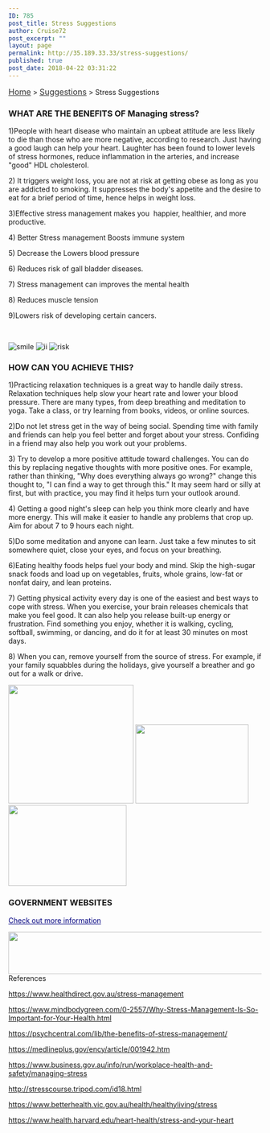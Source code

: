```yaml
---
ID: 785
post_title: Stress Suggestions
author: Cruise72
post_excerpt: ""
layout: page
permalink: http://35.189.33.33/stress-suggestions/
published: true
post_date: 2018-04-22 03:31:22
---
```

<p><a style="font-size: 16px; color: #333333;" href="http://www.cvdhelper.tk/">Home</a> &gt; <a style="font-size: 16px; color: #333333;" href="http://www.cvdhelper.tk/suggestions/">Suggestions</a> &gt; Stress Suggestions</p>		
			<h3>WHAT ARE THE BENEFITS OF Managing stress?</h3>		
		<p>1)People with heart disease who maintain an upbeat attitude are less likely to die than those who are more negative, according to research. Just having a good laugh can help your heart. Laughter has been found to lower levels of stress hormones, reduce inflammation in the arteries, and increase "good" HDL cholesterol.</p><p>2) It triggers weight loss, you are not at risk at getting obese as long as you are addicted to smoking. It suppresses the body's appetite and the desire to eat for a brief period of time, hence helps in weight loss.</p><p>3)Effective stress management makes you  happier, healthier, and more productive. </p><p>4) Better Stress management Boosts immune system</p><p>5) Decrease the Lowers blood pressure</p><p>6) Reduces risk of gall bladder diseases.</p><p>7) Stress management can improves the mental health</p><p>8) Reduces muscle tension</p><p>9)Lowers risk of developing certain cancers.</p><p> </p>		
										<img src="http://35.189.33.33/wp-content/uploads/elementor/thumbs/smile-np56upuu1wahfvwyya6r4xs19g0d37o7ekgfraef2o.png" title="smile" alt="smile" />											
										<img src="http://35.189.33.33/wp-content/uploads/elementor/thumbs/ii-np5731pcm1oybhtfbdsqqc42rcyganqkvskbuk1txs.png" title="ii" alt="ii" />											
										<img src="http://35.189.33.33/wp-content/uploads/2018/04/risk-3.png" title="risk" alt="risk" />											
			<h3>HOW CAN YOU ACHIEVE THIS?</h3>		
		<p>1)Practicing relaxation techniques is a great way to handle daily stress. Relaxation techniques help slow your heart rate and lower your blood pressure. There are many types, from deep breathing and meditation to yoga. Take a class, or try learning from books, videos, or online sources.</p><p>2)Do not let stress get in the way of being social. Spending time with family and friends can help you feel better and forget about your stress. Confiding in a friend may also help you work out your problems.</p><p>3) Try to develop a more positive attitude toward challenges. You can do this by replacing negative thoughts with more positive ones. For example, rather than thinking, "Why does everything always go wrong?" change this thought to, "I can find a way to get through this." It may seem hard or silly at first, but with practice, you may find it helps turn your outlook around.</p><p>4) Getting a good night's sleep can help you think more clearly and have more energy. This will make it easier to handle any problems that crop up. Aim for about 7 to 9 hours each night.</p><p>5)Do some meditation and anyone can learn. Just take a few minutes to sit somewhere quiet, close your eyes, and focus on your breathing.</p><p>6)Eating healthy foods helps fuel your body and mind. Skip the high-sugar snack foods and load up on vegetables, fruits, whole grains, low-fat or nonfat dairy, and lean proteins.</p><p>7) Getting physical activity every day is one of the easiest and best ways to cope with stress. When you exercise, your brain releases chemicals that make you feel good. It can also help you release built-up energy or frustration. Find something you enjoy, whether it is walking, cycling, softball, swimming, or dancing, and do it for at least 30 minutes on most days.</p><p>8) When you can, remove yourself from the source of stress. For example, if your family squabbles during the holidays, give yourself a breather and go out for a walk or drive.</p>		
										<img width="249" height="236" src="http://35.189.33.33/wp-content/uploads/2018/04/yoga-1.png" alt="" />											
										<img width="225" height="157" src="http://35.189.33.33/wp-content/uploads/2018/04/eat.png" alt="" />											
										<img width="235" height="161" src="http://35.189.33.33/wp-content/uploads/2018/04/Capture1-1.png" alt="" />											
			<h3>GOVERNMENT WEBSITES</h3>		
		<p><a style="color: #000080;" href="https://www.healthdirect.gov.au/stress">Check out more information</a></p>		
										<img width="1024" height="84" src="http://35.189.33.33/wp-content/uploads/2018/04/stressgov-1024x84.png" alt="" srcset="http://35.189.33.33/wp-content/uploads/2018/04/stressgov-1024x84.png 1024w, http://35.189.33.33/wp-content/uploads/2018/04/stressgov-300x25.png 300w, http://35.189.33.33/wp-content/uploads/2018/04/stressgov-768x63.png 768w, http://35.189.33.33/wp-content/uploads/2018/04/stressgov.png 1154w" sizes="(max-width: 1024px) 100vw, 1024px" />											
												References  					
					<p><u>https://www.healthdirect.gov.au/stress-management</u></p><p><u>https://www.mindbodygreen.com/0-2557/Why-Stress-Management-Is-So-Important-for-Your-Health.html</u></p><p><u>https://psychcentral.com/lib/the-benefits-of-stress-management/</u></p><p><u>https://medlineplus.gov/ency/article/001942.htm</u></p><p><u>https://www.business.gov.au/info/run/workplace-health-and-safety/managing-stress</u></p><p><u>http://stresscourse.tripod.com/id18.html</u></p><p><u>https://www.betterhealth.vic.gov.au/health/healthyliving/stress</u></p><p><u>https://www.health.harvard.edu/heart-health/stress-and-your-heart</u></p><p> </p>
